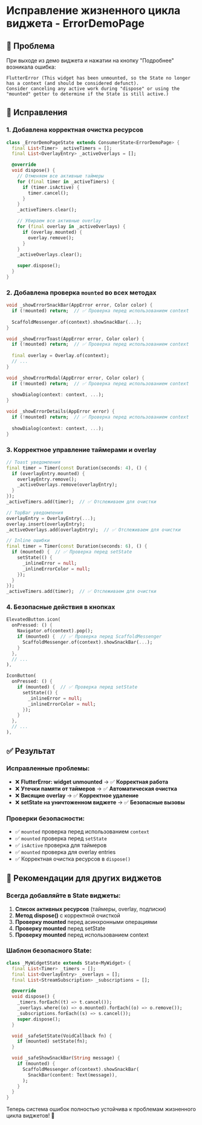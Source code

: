# Исправление жизненного цикла виджета - ErrorDemoPage

## 🐛 Проблема
При выходе из демо виджета и нажатии на кнопку "Подробнее" возникала ошибка:
```
FlutterError (This widget has been unmounted, so the State no longer has a context (and should be considered defunct).
Consider canceling any active work during "dispose" or using the "mounted" getter to determine if the State is still active.)
```

## 🔧 Исправления

### 1. Добавлена корректная очистка ресурсов
```dart
class _ErrorDemoPageState extends ConsumerState<ErrorDemoPage> {
  final List<Timer> _activeTimers = [];
  final List<OverlayEntry> _activeOverlays = [];

  @override
  void dispose() {
    // Отменяем все активные таймеры
    for (final timer in _activeTimers) {
      if (timer.isActive) {
        timer.cancel();
      }
    }
    _activeTimers.clear();

    // Убираем все активные overlay
    for (final overlay in _activeOverlays) {
      if (overlay.mounted) {
        overlay.remove();
      }
    }
    _activeOverlays.clear();

    super.dispose();
  }
}
```

### 2. Добавлена проверка `mounted` во всех методах
```dart
void _showErrorSnackBar(AppError error, Color color) {
  if (!mounted) return;  // ✅ Проверка перед использованием context
  
  ScaffoldMessenger.of(context).showSnackBar(...);
}

void _showErrorToast(AppError error, Color color) {
  if (!mounted) return;  // ✅ Проверка перед использованием context
  
  final overlay = Overlay.of(context);
  // ...
}

void _showErrorModal(AppError error, Color color) {
  if (!mounted) return;  // ✅ Проверка перед использованием context
  
  showDialog(context: context, ...);
}

void _showErrorDetails(AppError error) {
  if (!mounted) return;  // ✅ Проверка перед использованием context
  
  showDialog(context: context, ...);
}
```

### 3. Корректное управление таймерами и overlay
```dart
// Toast уведомления
final timer = Timer(const Duration(seconds: 4), () {
  if (overlayEntry.mounted) {
    overlayEntry.remove();
    _activeOverlays.remove(overlayEntry);
  }
});
_activeTimers.add(timer);  // ✅ Отслеживаем для очистки

// TopBar уведомления
overlayEntry = OverlayEntry(...);
overlay.insert(overlayEntry);
_activeOverlays.add(overlayEntry);  // ✅ Отслеживаем для очистки

// Inline ошибки
final timer = Timer(const Duration(seconds: 6), () {
  if (mounted) {  // ✅ Проверка перед setState
    setState(() {
      _inlineError = null;
      _inlineErrorColor = null;
    });
  }
});
_activeTimers.add(timer);  // ✅ Отслеживаем для очистки
```

### 4. Безопасные действия в кнопках
```dart
ElevatedButton.icon(
  onPressed: () {
    Navigator.of(context).pop();
    if (mounted) {  // ✅ Проверка перед ScaffoldMessenger
      ScaffoldMessenger.of(context).showSnackBar(...);
    }
  },
  // ...
),

IconButton(
  onPressed: () {
    if (mounted) {  // ✅ Проверка перед setState
      setState(() {
        _inlineError = null;
        _inlineErrorColor = null;
      });
    }
  },
  // ...
),
```

## ✅ Результат

### Исправленные проблемы:
- ❌ **FlutterError: widget unmounted** → ✅ **Корректная работа**
- ❌ **Утечки памяти от таймеров** → ✅ **Автоматическая очистка**
- ❌ **Висящие overlay** → ✅ **Корректное удаление**
- ❌ **setState на уничтоженном виджете** → ✅ **Безопасные вызовы**

### Проверки безопасности:
- ✅ `mounted` проверка перед использованием `context`
- ✅ `mounted` проверка перед `setState`
- ✅ `isActive` проверка для таймеров
- ✅ `mounted` проверка для overlay entries
- ✅ Корректная очистка ресурсов в `dispose()`

## 🚀 Рекомендации для других виджетов

### Всегда добавляйте в State виджеты:
1. **Список активных ресурсов** (таймеры, overlay, подписки)
2. **Метод dispose()** с корректной очисткой
3. **Проверку mounted** перед асинхронными операциями
4. **Проверку mounted** перед setState
5. **Проверку mounted** перед использованием context

### Шаблон безопасного State:
```dart
class _MyWidgetState extends State<MyWidget> {
  final List<Timer> _timers = [];
  final List<OverlayEntry> _overlays = [];
  final List<StreamSubscription> _subscriptions = [];

  @override
  void dispose() {
    _timers.forEach((t) => t.cancel());
    _overlays.where((o) => o.mounted).forEach((o) => o.remove());
    _subscriptions.forEach((s) => s.cancel());
    super.dispose();
  }

  void _safeSetState(VoidCallback fn) {
    if (mounted) setState(fn);
  }

  void _safeShowSnackBar(String message) {
    if (mounted) {
      ScaffoldMessenger.of(context).showSnackBar(
        SnackBar(content: Text(message)),
      );
    }
  }
}
```

Теперь система ошибок полностью устойчива к проблемам жизненного цикла виджетов! 🎉
